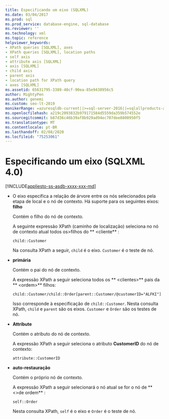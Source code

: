 ```yaml
---
title: Especificando um eixo (SQLXML)
ms.date: 03/04/2017
ms.prod: sql
ms.prod_service: database-engine, sql-database
ms.reviewer: ''
ms.technology: xml
ms.topic: reference
helpviewer_keywords:
- XPath queries [SQLXML], axes
- XPath queries [SQLXML], location paths
- self axis
- attribute axis [SQLXML]
- axis [SQLXML]
- child axis
- parent axis
- location path for XPath query
- axes [SQLXML]
ms.assetid: 65631795-3389-40cf-90ea-85e9438956c5
author: MightyPen
ms.author: genemi
ms.custom: seo-lt-2019
monikerRange: =azuresqldb-current||>=sql-server-2016||=sqlallproducts-allversions||>=sql-server-linux-2017||=azuresqldb-mi-current
ms.openlocfilehash: a219c2093832b979171584d5559da359b574552e
ms.sourcegitcommit: b87d36c46b39af8b929ad94ec707dee8800950f5
ms.translationtype: MT
ms.contentlocale: pt-BR
ms.lasthandoff: 02/08/2020
ms.locfileid: "75253061"
---
```

# <a name="specifying-an-axis-sqlxml-40"></a>Especificando um eixo (SQLXML 4.0)
[!INCLUDE[appliesto-ss-asdb-xxxx-xxx-md](../../../includes/appliesto-ss-asdb-xxxx-xxx-md.md)]
    
-   O eixo especifica a relação de árvore entre os nós selecionados pela etapa de local e o nó de contexto. Há suporte para os seguintes eixos: **filho**  
  
     Contém o filho do nó de contexto.  
  
     A seguinte expressão XPath (caminho de localização) seleciona no nó de contexto atual todos os>filhos do ** \<cliente** :  
  
    ```  
    child::Customer  
    ```  
  
     Na consulta XPath a seguir, `child` é o eixo. 
  `Customer` é o teste de nó.  
  
-   **primária**  
  
     Contém o pai do nó de contexto.  
  
     A expressão XPath a seguir seleciona todos os ** \<clientes>** pais da ** \<ordem>** filhos:  
  
    ```  
    child::Customer/child::Order[parent::Customer/@customerID="ALFKI"]  
    ```  
  
     Isso corresponde à especificação de `child::Customer`. Nesta consulta XPath, `child` e `parent` são os eixos. 
  `Customer` e `Order` são os testes de nó.  
  
-   **Attribute**  
  
     Contém o atributo do nó de contexto.  
  
     A expressão XPath a seguir seleciona o atributo **CustomerID** do nó de contexto:  
  
    ```  
    attribute::CustomerID  
    ```  
  
-   **auto-restauração**  
  
     Contém o próprio nó de contexto.  
  
     A expressão XPath a seguir selecionará o nó atual se for o nó de ** \<>de ordem** :  
  
    ```  
    self::Order  
    ```  
  
     Nesta consulta XPath, `self` é o eixo e `Order` é o teste de nó.  
  
  
